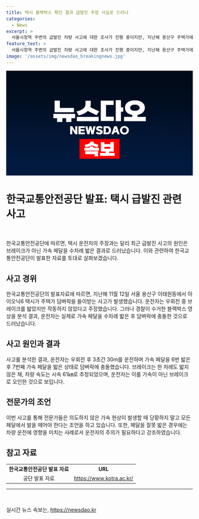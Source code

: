 ```yaml
---
title: 택시 블랙박스 확인 결과 급발진 주장 사실로 드러나
categories:
  - News
excerpt: >
  서울시청역 주변의 급발진 차량 사고에 대한 조사가 진행 중이지만, 지난해 용산구 주택가에 차량이 들이받힌 사고의 주인공이 사고 당시 브레이크가 아닌 가속 페달을 밟았다는 사실이 밝혀졌다. 한국교통안전공단은 이 사고를 유럽연합의 분과회의에서 발표했으며, 사고 당시 운전자가 페달을 6번 밟은 후 담벼락에 충돌했으며, 브레이크를 한 번도 밟지 않았다고 밝혀졌다. 이에 전문가들은 우회전 중 잘못 밟은 페달로 인한 사고로, 운전자들에게 당황하지 말고 모든 페달에서 발을 떼어 보라고 조언했다.
feature_text: >
  서울시청역 주변의 급발진 차량 사고에 대한 조사가 진행 중이지만, 지난해 용산구 주택가에 차량이 들이받힌 사고의 주인공이 사고 당시 브레이크가 아닌 가속 페달을 밟았다는 사실이 밝혀졌다. 한국교통안전공단은 이 사고를 유럽연합의 분과회의에서 발표했으며, 사고 당시 운전자가 페달을 6번 밟은 후 담벼락에 충돌했으며, 브레이크를 한 번도 밟지 않았다고 밝혀졌다. 이에 전문가들은 우회전 중 잘못 밟은 페달로 인한 사고로, 운전자들에게 당황하지 말고 모든 페달에서 발을 떼어 보라고 조언했다.
image: '/assets/img/newsdao_breakingnews.jpg'
---
```


<p><img src="/assets/img/newsdao_breakingnews.jpg" alt="pcversion 속보" /></p>

<h1 data-ke-size="size24"><b>한국교통안전공단 발표: 택시 급발진 관련 사고</b></h1>

<p data-ke-size="size16">&nbsp;</p>

<p data-ke-size="size16">한국교통안전공단에 따르면, 택시 운전자의 주장과는 달리 최근 급발진 사고의 원인은 브레이크가 아닌 가속 페달을 수차례 밟은 결과로 드러났습니다. 이와 관련하여 한국교통안전공단이 발표한 자료를 토대로 살펴보겠습니다.</p>

<h2 data-ke-size="size20"><b>사고 경위</b></h2>

<p data-ke-size="size16">한국교통안전공단의 발표자료에 따르면, 지난해 11월 12일 서울 용산구 이태원동에서 아이오닉6 택시가 주택가 담벼락을 들이받는 사고가 발생했습니다. 운전자는 우회전 중 브레이크를 밟았지만 작동하지 않았다고 주장했습니다. 그러나 경찰이 수거한 블랙박스 영상을 분석 결과, 운전자는 실제로 가속 페달을 수차례 밟은 후 담벼락에 충돌한 것으로 드러났습니다.</p>

<h2 data-ke-size="size20"><b>사고 원인과 결과</b></h2>

<p data-ke-size="size16">사고를 분석한 결과, 운전자는 우회전 후 3초간 30m를 운전하며 가속 페달을 6번 밟은 후 7번째 가속 페달을 밟은 상태로 담벼락에 충돌했습니다. 브레이크는 한 차례도 밟지 않은 채, 차량 속도는 시속 61㎞로 추정되었으며, 운전자는 이를 가속이 아닌 브레이크로 오인한 것으로 보입니다.</p>

<h2 data-ke-size="size20"><b>전문가의 조언</b></h2>

<p data-ke-size="size16">이번 사고를 통해 전문가들은 의도하지 않은 가속 현상이 발생할 때 당황하지 말고 모든 페달에서 발을 떼어야 한다는 조언을 하고 있습니다. 또한, 페달을 잘못 밟은 경우에는 차량 운전에 영향을 미치는 사례로서 운전자의 주의가 필요하다고 강조하였습니다.</p>

<h2 data-ke-size="size20"><b>참고 자료</b></h2>

<table>
<tbody>
<tr>
<td style="text-align: center; height: 17px;"><b>한국교통안전공단 발표 자료</b></td>
<td style="text-align: center; height: 17px;"><b>URL</b></td>
</tr>
<tr>
<td style="text-align: center; height: 17px;">공단 발표 자료</td>
<td style="text-align: center; height: 17px;"><a href="https://www.kotra.ac.kr/">https://www.kotra.ac.kr/</a></td>
</tr>
</tbody>
</table>

<hr>

<p data-ke-size="size16">&nbsp;</p>
실시간 뉴스 속보는, <a href="https://newsdao.kr" rel="dofollow">https://newsdao.kr</a>


